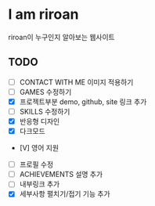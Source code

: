 # I am riroan

riroan이 누구인지 알아보는 웹사이트

## TODO

- [ ] CONTACT WITH ME 이미지 적용하기
- [ ] GAMES 수정하기
- [X] 프로젝트부분 demo, github, site 링크 추가
- [ ] SKILLS 수정하기
- [X] 반응형 디자인
- [X] 다크모드
- [V] 영어 지원
- [ ] 프로필 수정
- [ ] ACHIEVEMENTS 설명 추가
- [ ] 내부링크 추가
- [X] 세부사항 펼치기/접기 기능 추가
